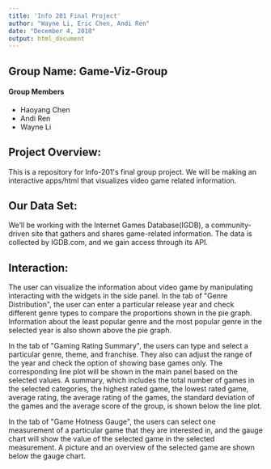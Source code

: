 ```yaml
---
title: 'Info 201 Final Project'
author: "Wayne Li, Eric Chen, Andi Ren"
date: "December 4, 2018"
output: html_document
---
```

## Group Name: Game-Viz-Group
#### Group Members
- Haoyang Chen
- Andi Ren
- Wayne Li

## Project Overview: 
This is a repository for Info-201's final group project.  We will be making an interactive apps/html that visualizes video game related information.

## Our Data Set:
We’ll be working with the Internet Games Database(IGDB), a community-driven site that gathers and shares game-related information. The data is collected by IGDB.com, and we gain access through its API. 

## Interaction: 
The user can visualize the information about video game by manipulating interacting with the widgets in the side panel.
In the tab of "Genre Distribution", the user can enter a particular release year and check different genre types to compare the proportions shown in the pie graph. Information about the least popular genre and the most popular genre in the selected year is also shown above the pie graph. 

In the tab of "Gaming Rating Summary", the users can type and select a particular genre, theme, and franchise. They also can adjust the range of the year and check the option of showing base games only. The corresponding line plot will be shown in the main panel based on the selected values. A summary, which includes the total number of games in the selected categories, the highest rated game, the lowest rated game, average rating, the average rating of the games, the standard deviation of the games and the average score of the group, is shown below the line plot. 

In the tab of "Game Hotness Gauge", the users can select one measurement of a particular game that they are interested in, and the gauge chart will show the value of the selected game in the selected measurement. A picture and an overview of the selected game are shown below the gauge chart. 





